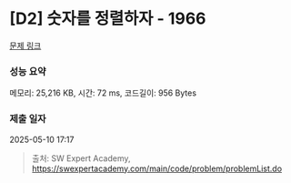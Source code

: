 # [D2] 숫자를 정렬하자 - 1966 

[문제 링크](https://swexpertacademy.com/main/code/problem/problemDetail.do?contestProbId=AV5PrmyKAWEDFAUq) 

### 성능 요약

메모리: 25,216 KB, 시간: 72 ms, 코드길이: 956 Bytes

### 제출 일자

2025-05-10 17:17



> 출처: SW Expert Academy, https://swexpertacademy.com/main/code/problem/problemList.do